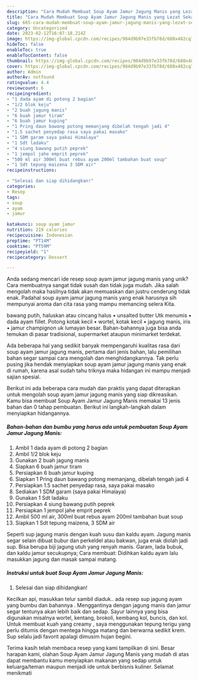 ```yaml
---
description: "Cara Mudah Membuat Soup Ayam Jamur Jagung Manis yang Lezat Sekali"
title: "Cara Mudah Membuat Soup Ayam Jamur Jagung Manis yang Lezat Sekali"
slug: 665-cara-mudah-membuat-soup-ayam-jamur-jagung-manis-yang-lezat-sekali
category: Uncategorized
date: 2023-02-12T16:07:18.214Z
image: https://img-global.cpcdn.com/recipes/984d9b97e33fb78d/680x482cq70/soup-ayam-jamur-jagung-manis-foto-resep-utama.jpg
hideToc: false
enableToc: true
enableTocContent: false
thumbnail: https://img-global.cpcdn.com/recipes/984d9b97e33fb78d/680x482cq70/soup-ayam-jamur-jagung-manis-foto-resep-utama.jpg
cover: https://img-global.cpcdn.com/recipes/984d9b97e33fb78d/680x482cq70/soup-ayam-jamur-jagung-manis-foto-resep-utama.jpg
author: Admin
authorAv: notfound
ratingvalue: 4.4
reviewcount: 6
recipeingredient:
- "1 dada ayam di potong 2 bagian"
- "1/2 blok keju"
- "2 buah jagung manis"
- "6 buah jamur tiram"
- "6 buah jamur kuping"
- "1 Pring daun bawang potong memanjang dibelah tengah jadi 4"
- "1.5 sachet penyedap rasa saya pakai masako"
- "1 SDM garam saya pakai Himalaya"
- "1 Sdt ladaku"
- "4 siung bawang putih peprek"
- "1 jempol jahe emprit peprek"
- "500 ml air 300ml buat rebus ayam 200ml tambahan buat soup"
- "1 Sdt tepung maizena 3 SDM air"
recipeinstructions:

- "Selesai dan siap dihidangkan!"
categories:
- Resep
tags:
- soup
- ayam
- jamur

katakunci: soup ayam jamur 
nutrition: 219 calories
recipecuisine: Indonesian
preptime: "PT14M"
cooktime: "PT59M"
recipeyield: "1"
recipecategory: Dessert

---
```





Anda sedang mencari ide resep soup ayam jamur jagung manis yang unik? Cara membuatnya sangat tidak susah dan tidak juga mudah. Jika salah mengolah maka hasilnya tidak akan memuaskan dan justru cenderung tidak enak. Padahal soup ayam jamur jagung manis yang enak harusnya sih mempunyai aroma dan cita rasa yang mampu memancing selera Kita.





bawang putih, haluskan atau cincang halus • unsalted butter Utk menumis • dada ayam fillet. Potong kotak kecil • wortel, kotak kecil • jagung manis, iris • jamur champignon uk lumayan besar. Bahan-bahannya juga bisa anda temukan di pasar tradisional, supermarket ataupun minimarket terdekat.

Ada beberapa hal yang sedikit banyak mempengaruhi kualitas rasa dari soup ayam jamur jagung manis, pertama dari jenis bahan, lalu pemilihan bahan segar sampai cara mengolah dan menghidangkannya. Tak perlu pusing jika hendak menyiapkan soup ayam jamur jagung manis yang enak di rumah, karena asal sudah tahu triknya maka hidangan ini mampu menjadi sajian spesial.






Berikut ini ada beberapa cara mudah dan praktis yang dapat diterapkan untuk mengolah soup ayam jamur jagung manis yang siap dikreasikan. Kamu bisa membuat Soup Ayam Jamur Jagung Manis memakai 13 jenis bahan dan 0 tahap pembuatan. Berikut ini langkah-langkah dalam menyiapkan hidangannya.

<!--inarticleads1-->

##### Bahan-bahan dan bumbu yang harus ada untuk pembuatan Soup Ayam Jamur Jagung Manis:

1. Ambil 1 dada ayam di potong 2 bagian
1. Ambil 1/2 blok keju
1. Gunakan 2 buah jagung manis
1. Siapkan 6 buah jamur tiram
1. Persiapkan 6 buah jamur kuping
1. Siapkan 1 Pring daun bawang potong memanjang, dibelah tengah jadi 4
1. Persiapkan 1.5 sachet penyedap rasa, saya pakai masako
1. Sediakan 1 SDM garam (saya pakai Himalaya)
1. Gunakan 1 Sdt ladaku
1. Persiapkan 4 siung bawang putih peprek
1. Persiapkan 1 jempol jahe emprit peprek
1. Ambil 500 ml air, 300ml buat rebus ayam 200ml tambahan buat soup
1. Siapkan 1 Sdt tepung maizena, 3 SDM air


Seperti sup jagung manis dengan kuah susu dan kaldu ayam. Jagung manis segar selain dibuat bubur dan perkeldel atau bakwan, juga enak diolah jadi sup. Bisa berupa biji jagung utuh yang renyah manis. Garam, lada bubuk, dan kaldu jamur secukupnya; Cara membuat: Didihkan kaldu ayam lalu masukkan jagung dan masak sampai matang. 

<!--inarticleads2-->

##### Instruksi untuk buat Soup Ayam Jamur Jagung Manis:


1. Selesai dan siap dihidangkan!

Kecilkan api, masukkan telur sambil diaduk.. ada resep sup jagung ayam yang bumbu dan bahannya . Menggantinya dengan jagung manis dan jamur segar tentunya akan lebih baik dan sedap. Sayur lainnya yang bisa digunakan misalnya wortel, kentang, brokoli, kembang kol, buncis, dan kol. Untuk membuat kuah yang creamy , saya menggunakan tepung terigu yang perlu ditumis dengan mentega hingga matang dan berwarna sedikit krem. Sup selalu jadi favorit apalagi dimusim hujan begini. 

Terima kasih telah membaca resep yang kami tampilkan di sini. Besar harapan kami, olahan Soup Ayam Jamur Jagung Manis yang mudah di atas dapat membantu kamu menyiapkan makanan yang sedap untuk keluarga/teman maupun menjadi ide untuk berbisnis kuliner. Selamat menikmati
